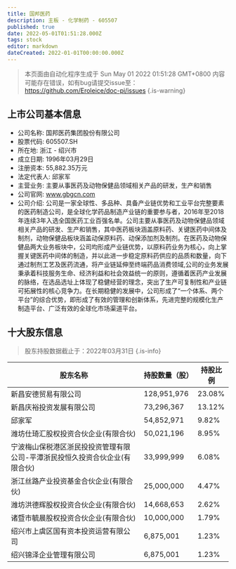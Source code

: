 ```yaml
---
title: 国邦医药
description: 主板 - 化学制药 - 605507
published: true
date: 2022-05-01T01:51:28.000Z
tags: stock
editor: markdown
dateCreated: 2022-01-01T00:00:00.000Z
---
```


> 本页面由自动化程序生成于 Sun May 01 2022 01:51:28 GMT+0800
> 内容可能存在错误，如有bug请提交issue至：https://github.com/Eroleice/doc-pi/issues
{.is-warning}

## 上市公司基本信息
- 公司名称: 国邦医药集团股份有限公司
- 股票代码: 605507.SH
- 所在地: 浙江 - 绍兴市
- 成立日期: 1996年03月29日
- 注册资本: 55,882.35万元
- 法定代表人: 邱家军
- 主营业务: 主要从事医药及动物保健品领域相关产品的研发，生产和销售
- 公司官网: www.gbgcn.com
- 公司介绍: 公司是一家全球性、多品种、具备产业链优势和工业平台完整要素的医药制造公司，是全球化学药品制造产业链的重要参与者，2016年至2018年连续3年入选全国医药工业百强名单。公司主要从事医药及动物保健品领域相关产品的研发、生产和销售，其中医药板块涵盖原料药、关键医药中间体及制剂，动物保健品板块涵盖动保原料药、动保添加剂及制剂。在医药及动物保健品两大业务板块中，公司均形成产业链优势，以原料药业务为核心，向上掌握关键医药中间体的制造，并以此进一步稳定原料药供应的品质和数量，向下通过制剂工艺及医药流通，将产业链延伸至终端药品消费领域,公司的业务发展秉承着科技服务生命、经济利益和社会效益统一的原则，遵循着医药产业发展的脉络，在选品选址上体现了稳健经营的理念，突出了生产可复制性和产业链可拓展性的核心竞争力。在长期稳健的发展中，公司形成了“一个体系、两个平台”的综合优势，即形成了有效的管理和创新体系，先进完整的规模化生产制造平台、广泛有效的全球化市场渠道平台。


## 十大股东信息
> 股东持股数据截止于：2022年03月31日
{.is-info}

| 股东名称 | 持股数量（股） | 持股比例 |
| --- | --- | --- |
| 新昌安德贸易有限公司 | 128,951,976 | 23.08% |
| 新昌庆裕投资发展有限公司 | 73,296,367 | 13.12% |
| 邱家军 | 54,852,971 | 9.82% |
| 潍坊仕琦汇股权投资合伙企业(有限合伙) | 50,021,196 | 8.95% |
| 宁波梅山保税港区浙民投投资管理有限公司-平潭浙民投恒久投资合伙企业(有限合伙) | 33,999,999 | 6.08% |
| 浙江丝路产业投资基金合伙企业(有限合伙) | 25,000,000 | 4.47% |
| 潍坊洪德辉股权投资合伙企业(有限合伙) | 14,668,653 | 2.62% |
| 诸暨市毓晨股权投资合伙企业(有限合伙) | 10,000,000 | 1.79% |
| 绍兴市上虞区国有资本投资运营有限公司 | 6,875,001 | 1.23% |
| 绍兴锦泽企业管理有限公司 | 6,875,001 | 1.23% |




